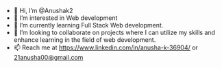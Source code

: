 - 👋 Hi, I’m @Anushak2
- 👀 I’m interested in Web development
- 🌱 I’m currently learning Full Stack Web development.
- 💞️ I’m looking to collaborate on projects where I can utilize my skills and enhance learning in the field of web development.
- 📫 Reach me at https://www.linkedin.com/in/anusha-k-36904/ or 21anusha00@gmail.com

<!---
Anushak2/Anushak2 is a ✨ special ✨ repository because its `README.md` (this file) appears on your GitHub profile.
You can click the Preview link to take a look at your changes.
--->
